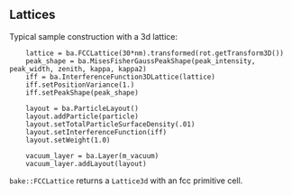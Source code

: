 ## Lattices

Typical sample construction with a 3d lattice:
```
    lattice = ba.FCCLattice(30*nm).transformed(rot.getTransform3D())
    peak_shape = ba.MisesFisherGaussPeakShape(peak_intensity, peak_width, zenith, kappa, kappa2)
    iff = ba.InterferenceFunction3DLattice(lattice)
    iff.setPositionVariance(1.)
    iff.setPeakShape(peak_shape)

    layout = ba.ParticleLayout()
    layout.addParticle(particle)
    layout.setTotalParticleSurfaceDensity(.01)
    layout.setInterferenceFunction(iff)
    layout.setWeight(1.0)

    vacuum_layer = ba.Layer(m_vacuum)
    vacuum_layer.addLayout(layout)
```

`bake::FCCLattice` returns a `Lattice3d` with an fcc primitive cell.
